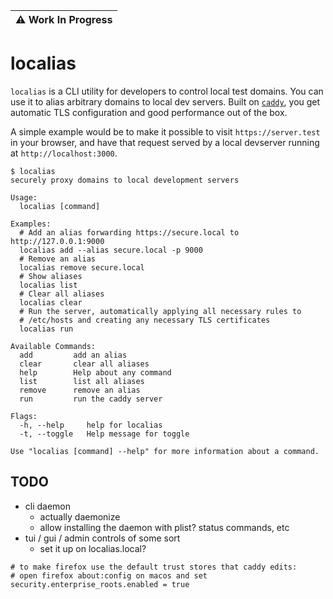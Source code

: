 | :warning: Work In Progress          |
|---------------------------|


# localias

`localias` is a CLI utility for developers to control local test domains. You can use it to alias arbitrary domains to local dev servers. Built on [`caddy`](https://caddyserver.com/), you get automatic TLS configuration and good performance out of the box.

A simple example would be to make it possible to visit `https://server.test` in your browser, and have that request served by a local devserver running at `http://localhost:3000`.

```shell
$ localias
securely proxy domains to local development servers

Usage:
  localias [command]

Examples:
  # Add an alias forwarding https://secure.local to http://127.0.0.1:9000
  localias add --alias secure.local -p 9000
  # Remove an alias
  localias remove secure.local
  # Show aliases
  localias list
  # Clear all aliases
  localias clear
  # Run the server, automatically applying all necessary rules to
  # /etc/hosts and creating any necessary TLS certificates
  localias run

Available Commands:
  add         add an alias
  clear       clear all aliases
  help        Help about any command
  list        list all aliases
  remove      remove an alias
  run         run the caddy server

Flags:
  -h, --help     help for localias
  -t, --toggle   Help message for toggle

Use "localias [command] --help" for more information about a command.
```

## TODO
- cli daemon
  - actually daemonize
  - allow installing the daemon with plist? status commands, etc
- tui / gui / admin controls of some sort
  - set it up on localias.local?

```
# to make firefox use the default trust stores that caddy edits:
# open firefox about:config on macos and set
security.enterprise_roots.enabled = true
```
